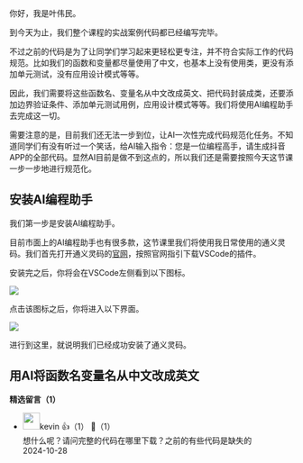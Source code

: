 你好，我是叶伟民。

到今天为止，我们整个课程的实战案例代码都已经编写完毕。

不过之前的代码是为了让同学们学习起来更轻松更专注，并不符合实际工作的代码规范。比如我们的函数和变量都尽量使用了中文，也基本上没有使用类，更没有添加单元测试，没有应用设计模式等等。

因此，我们需要将这些函数名、变量名从中文改成英文、把代码封装成类，还要添加边界验证条件、添加单元测试用例，应用设计模式等等。我们将使用AI编程助手去完成这一切。

需要注意的是，目前我们还无法一步到位，让AI一次性完成代码规范化任务。不知道同学们有没有听过一个笑话，给AI输入指令：您是一位编程高手，请生成抖音APP的全部代码。显然AI目前是做不到这点的，所以我们还是需要按照今天这节课一步一步地进行规范化。

## 安装AI编程助手

我们第一步是安装AI编程助手。

目前市面上的AI编程助手也有很多款，这节课里我们将使用我日常使用的通义灵码。我们首先打开通义灵码的[官网](https://tongyi.aliyun.com/lingma/download)，按照官网指引下载VSCode的插件。

安装完之后，你将会在VSCode左侧看到以下图标。

![](https://static001.geekbang.org/resource/image/c0/09/c0f7f865f8517da0e288ae3b1665e009.jpg?wh=6904x8808)

点击该图标之后，你将进入以下界面。

![](https://static001.geekbang.org/resource/image/ef/17/efb3a5cce026d5b4d34b35ec543ceb17.jpg?wh=3030x1910)

进行到这里，就说明我们已经成功安装了通义灵码。

## 用AI将函数名变量名从中文改成英文
<div><strong>精选留言（1）</strong></div><ul>
<li><img src="https://static001.geekbang.org/account/avatar/00/3b/d0/e5/0a3ee17c.jpg" width="30px"><span>kevin</span> 👍（1） 💬（1）<div>想什么呢？请问完整的代码在哪里下载？之前的有些代码是缺失的</div>2024-10-28</li><br/>
</ul>